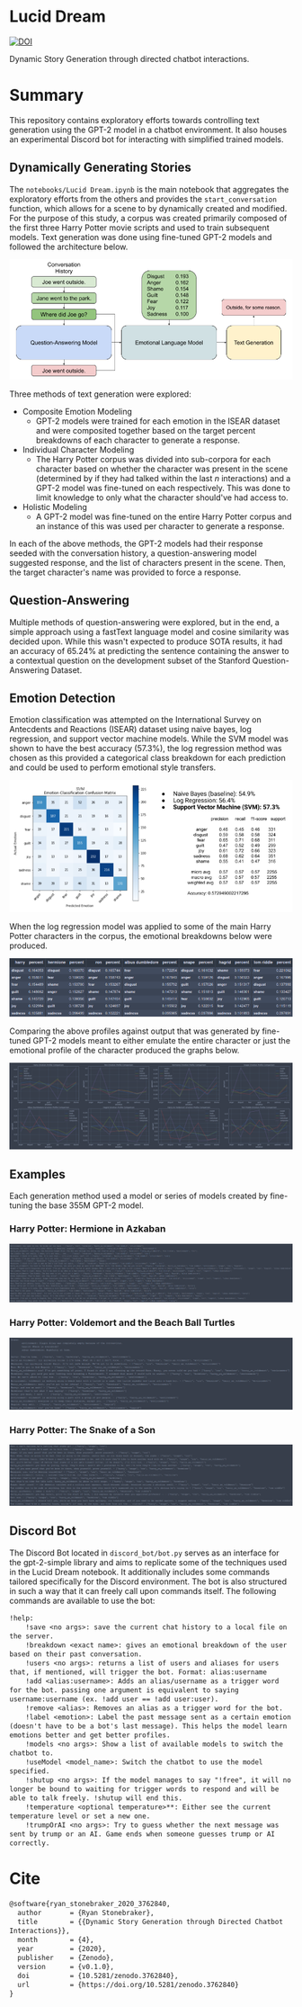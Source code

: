 # Lucid Dream
[![DOI](https://zenodo.org/badge/189282514.svg)](https://zenodo.org/badge/latestdoi/189282514)

Dynamic Story Generation through directed chatbot interactions.


# Summary
This repository contains exploratory efforts towards controlling text generation using the GPT-2 model in a chatbot environment. It also houses an experimental Discord bot for interacting with simplified trained models.

## Dynamically Generating Stories
The `notebooks/Lucid Dream.ipynb` is the main notebook that aggregates the exploratory efforts from the others and provides the `start_conversation` function, which allows for a scene to by dynamically created and modified. For the purpose of this study, a corpus was created primarily composed of the first three Harry Potter movie scripts and used to train subsequent models. Text generation was done using fine-tuned GPT-2 models and followed the architecture below.

![Lucid Dram Architecutre](docs/architecture.png)

Three methods of text generation were explored:
- Composite Emotion Modeling
    - GPT-2 models were trained for each emotion in the ISEAR dataset and were composited together based on the target percent breakdowns of each character to generate a response.
- Individual Character Modeling
    - The Harry Potter corpus was divided into sub-corpora for each character based on whether the character was present in the scene (determined by if they had talked within the last *n* interactions) and a GPT-2 model was fine-tuned on each respectively. This was done to limit knowledge to only what the character should've had access to.
- Holistic Modeling
    - A GPT-2 model was fine-tuned on the entire Harry Potter corpus and an instance of this was used per character to generate a response.

In each of the above methods, the GPT-2 models had their response seeded with the conversation history, a question-answering model suggested response, and the list of characters present in the scene. Then, the target character's name was provided to force a response.

## Question-Answering
Multiple methods of question-answering were explored, but in the end, a simple approach using a fastText language model and cosine similarity was decided upon. While this wasn't expected to produce SOTA results, it had an accuracy of 65.24% at predicting the sentence containing the answer to a contextual question on the development subset of the Stanford Question-Answering Dataset.

## Emotion Detection

Emotion classification was attempted on the International Survey on Antecdents and Reactions (ISEAR) dataset using naive bayes, log regression, and support vector machine models. While the SVM model was shown to have the best accuracy (57.3%), the log regression method was chosen as this provided a categorical class breakdown for each prediction and could be used to perform emotional style transfers.

![Emotion Classification Accuracy](docs/classifying_emotion.png)

When the log regression model was applied to some of the main Harry Potter characters in the corpus, the emotional breakdowns below were produced.

![Harry Potter Emotion Profiles](docs/harry_potter_profiles.png)

Comparing the above profiles against output that was generated by fine-tuned GPT-2 models meant to either emulate the entire character or just the emotional profile of the character produced the graphs below.

![Generated Character Profiles](docs/emotion_profile_comparisons.png)

## Examples

Each generation method used a model or series of models created by fine-tuning the base 355M GPT-2 model.

### Harry Potter: Hermione in Azkaban
![Hermione in Azkaban generated story](docs/hermione_in_azkaban.png)

### Harry Potter: Voldemort and the Beach Ball Turtles
![Beach Ball Turtles generated story](docs/beachball_turtles.png)

### Harry Potter: The Snake of a Son
![Snake of a Son generated story](docs/snake_of_a_son.png)

## Discord Bot
The Discord Bot located in `discord_bot/bot.py` serves as an interface for the gpt-2-simple library and aims to replicate some of the techniques used in the Lucid Dream notebook. It additionally includes some commands tailored specifically for the Discord environment. The bot is also structured in such a way that it can freely call upon commands itself. The following commands are available to use the bot:
```
!help:
    !save <no args>: save the current chat history to a local file on the server.
    !breakdown <exact name>: gives an emotional breakdown of the user based on their past conversation.
    !users <no args>: returns a list of users and aliases for users that, if mentioned, will trigger the bot. Format: alias:username
    !add <alias:username>: Adds an alias/username as a trigger word for the bot. passing one argument is equivalent to saying username:username (ex. !add user == !add user:user).
    !remove <alias>: Removes an alias as a trigger word for the bot.
    !label <emotion>: Label the past message sent as a certain emotion (doesn't have to be a bot's last message). This helps the model learn emotions better and get better profiles.
    !models <no args>: Show a list of available models to switch the chatbot to.
    !useModel <model_name>: Switch the chatbot to use the model specified.
    !shutup <no args>: If the model manages to say "!free", it will no longer be bound to waiting for trigger words to respond and will be able to talk freely. !shutup will end this.
    !temperature <optional temperature>**: Either see the current temperature level or set a new one.
    !trumpOrAI <no args>: Try to guess whether the next message was sent by trump or an AI. Game ends when someone guesses trump or AI correctly.
```

# Cite
```
@software{ryan_stonebraker_2020_3762840,
  author       = {Ryan Stonebraker},
  title        = {{Dynamic Story Generation through Directed Chatbot Interactions}},
  month        = {4},
  year         = {2020},
  publisher    = {Zenodo},
  version      = {v0.1.0},
  doi          = {10.5281/zenodo.3762840},
  url          = {https://doi.org/10.5281/zenodo.3762840}
}
```
